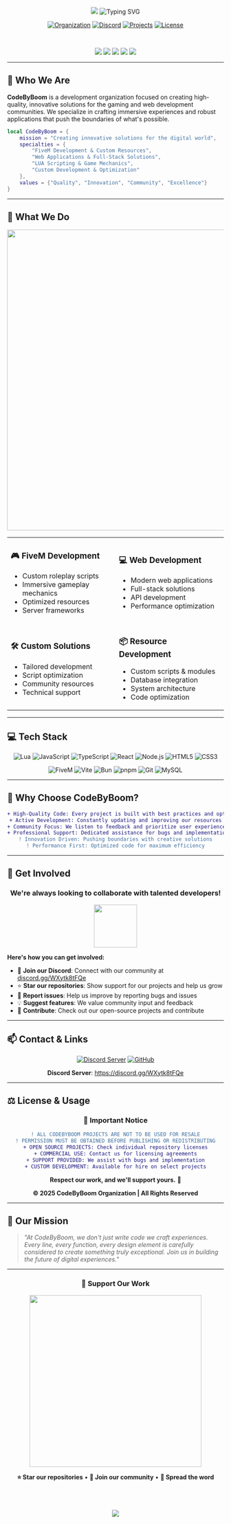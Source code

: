 <div align="center">

<img src="https://capsule-render.vercel.app/api?type=waving&color=0:1e3a8a,50:2563eb,100:3b82f6&height=200&section=header&text=CodeByBoom&fontSize=90&fontColor=fff&animation=fadeIn&fontAlignY=35"/>

<img src="https://readme-typing-svg.herokuapp.com?font=Fira+Code&weight=600&size=28&duration=3000&pause=1000&color=3B82F6&center=true&vCenter=true&width=600&lines=Crafting+Immersive+Experiences+%F0%9F%92%A5;FiveM+Development+%F0%9F%8E%AE;Full-Stack+Solutions+%F0%9F%92%BB;Building+the+Future+%F0%9F%9A%80" alt="Typing SVG" />

<br/>

[![Organization](https://img.shields.io/badge/Organization-CodeByBoom-0096FF?style=for-the-badge&logo=github&logoColor=white)](https://github.com/CodeByBoom)
[![Discord](https://img.shields.io/badge/Discord-Join%20Us-5865F2?style=for-the-badge&logo=discord&logoColor=white)](https://discord.gg/WXytk8tFQe)
[![Projects](https://img.shields.io/badge/Projects-Active-00D9FF?style=for-the-badge&logo=rocket&logoColor=white)](https://github.com/CodeByBoom)
[![License](https://img.shields.io/badge/License-Protected-1E90FF?style=for-the-badge&logo=shield&logoColor=white)](https://github.com/CodeByBoom)

</div>

<br/>

<p align="center">
  <img src="https://img.shields.io/badge/Lua-Expert-2C2D72?style=flat-square&logo=lua&logoColor=white" />
  <img src="https://img.shields.io/badge/JavaScript-Pro-F7DF1E?style=flat-square&logo=javascript&logoColor=black" />
  <img src="https://img.shields.io/badge/TypeScript-Proficient-007ACC?style=flat-square&logo=typescript&logoColor=white" />
  <img src="https://img.shields.io/badge/React-Advanced-61DAFB?style=flat-square&logo=react&logoColor=black" />
  <img src="https://img.shields.io/badge/FiveM-Specialist-FF6B6B?style=flat-square&logo=fivem&logoColor=white" />
</p>

---

## 🎯 Who We Are

**CodeByBoom** is a development organization focused on creating high-quality, innovative solutions for the gaming and web development communities. We specialize in crafting immersive experiences and robust applications that push the boundaries of what's possible.

```lua
local CodeByBoom = {
    mission = "Creating innovative solutions for the digital world",
    specialties = {
        "FiveM Development & Custom Resources",
        "Web Applications & Full-Stack Solutions",
        "LUA Scripting & Game Mechanics",
        "Custom Development & Optimization"
    },
    values = {"Quality", "Innovation", "Community", "Excellence"}
}
```

---

## 🚀 What We Do

<div align="center">
  <img src="https://user-images.githubusercontent.com/74038190/212284100-561aa473-3905-4a80-b561-0d28506553ee.gif" width="700">
</div>

<table>
<tr>
<td width="50%">

### 🎮 FiveM Development
- Custom roleplay scripts
- Immersive gameplay mechanics
- Optimized resources
- Server frameworks

</td>
<td width="50%">

### 💻 Web Development
- Modern web applications
- Full-stack solutions
- API development
- Performance optimization

</td>
</tr>
<tr>
<td width="50%">

### 🛠️ Custom Solutions
- Tailored development
- Script optimization
- Community resources
- Technical support

</td>
<td width="50%">

### 📦 Resource Development
- Custom scripts & modules
- Database integration
- System architecture
- Code optimization

</td>
</tr>
</table>

---

## 💻 Tech Stack

<div align="center">

![Lua](https://img.shields.io/badge/LUA-2C2D72?style=for-the-badge&logo=lua&logoColor=white)
![JavaScript](https://img.shields.io/badge/JS-F7DF1E?style=for-the-badge&logo=javascript&logoColor=black)
![TypeScript](https://img.shields.io/badge/TS-007ACC?style=for-the-badge&logo=typescript&logoColor=white)
![React](https://img.shields.io/badge/REACT-20232A?style=for-the-badge&logo=react&logoColor=61DAFB)
![Node.js](https://img.shields.io/badge/NODE.JS-339933?style=for-the-badge&logo=nodedotjs&logoColor=white)
![HTML5](https://img.shields.io/badge/HTML-E34F26?style=for-the-badge&logo=html5&logoColor=white)
![CSS3](https://img.shields.io/badge/CSS-1572B6?style=for-the-badge&logo=css3&logoColor=white)

![FiveM](https://img.shields.io/badge/FIVEM-FF6B6B?style=for-the-badge&logo=fivem&logoColor=white)
![Vite](https://img.shields.io/badge/VITE-646CFF?style=for-the-badge&logo=vite&logoColor=white)
![Bun](https://img.shields.io/badge/BUN-000000?style=for-the-badge&logo=bun&logoColor=white)
![pnpm](https://img.shields.io/badge/PNPM-F69220?style=for-the-badge&logo=pnpm&logoColor=white)
![Git](https://img.shields.io/badge/GIT-F05032?style=for-the-badge&logo=git&logoColor=white)
![MySQL](https://img.shields.io/badge/MYSQL-4479A1?style=for-the-badge&logo=mysql&logoColor=white)

</div>

---

## 🌟 Why Choose CodeByBoom?

<div align="center">

```diff
+ High-Quality Code: Every project is built with best practices and optimization in mind
+ Active Development: Constantly updating and improving our resources
+ Community Focus: We listen to feedback and prioritize user experience
+ Professional Support: Dedicated assistance for bugs and implementation
! Innovation Driven: Pushing boundaries with creative solutions
! Performance First: Optimized code for maximum efficiency
```

</div>

---

## 🤝 Get Involved

<div align="center">

### We're always looking to collaborate with talented developers!

<img src="https://user-images.githubusercontent.com/74038190/212284087-bbe7e430-757e-4901-90bf-4cd2ce3e1852.gif" width="100">

</div>

**Here's how you can get involved:**

- 💬 **Join our Discord**: Connect with our community at [discord.gg/WXytk8tFQe](https://discord.gg/WXytk8tFQe)
- ⭐ **Star our repositories**: Show support for our projects and help us grow
- 🐛 **Report issues**: Help us improve by reporting bugs and issues
- 💡 **Suggest features**: We value community input and feedback
- 🤝 **Contribute**: Check out our open-source projects and contribute

---

## 📫 Contact & Links

<div align="center">

[![Discord Server](https://img.shields.io/badge/Join_Discord-5865F2?style=for-the-badge&logo=discord&logoColor=white)](https://discord.gg/WXytk8tFQe)
[![GitHub](https://img.shields.io/badge/GitHub-CodeByBoom-181717?style=for-the-badge&logo=github&logoColor=white)](https://github.com/CodeByBoom)

**Discord Server**: https://discord.gg/WXytk8tFQe

</div>

---

## ⚖️ License & Usage

<div align="center">

### 📜 Important Notice

```diff
! ALL CODEBYBOOM PROJECTS ARE NOT TO BE USED FOR RESALE
! PERMISSION MUST BE OBTAINED BEFORE PUBLISHING OR REDISTRIBUTING
+ OPEN SOURCE PROJECTS: Check individual repository licenses
+ COMMERCIAL USE: Contact us for licensing agreements
+ SUPPORT PROVIDED: We assist with bugs and implementation
+ CUSTOM DEVELOPMENT: Available for hire on select projects
```

**Respect our work, and we'll support yours.** 🤝

**© 2025 CodeByBoom Organization | All Rights Reserved**

</div>

---

## 🎯 Our Mission

> *"At CodeByBoom, we don't just write code we craft experiences. Every line, every function, every design element is carefully considered to create something truly exceptional. Join us in building the future of digital experiences."*

---

<div align="center">

### 💙 Support Our Work

<img src="https://user-images.githubusercontent.com/74038190/212284158-e840e285-664b-44d7-b79b-e264b5e54825.gif" width="400">

<br/>

**⭐ Star our repositories** • **💬 Join our community** • **📢 Spread the word**

<br/><br/>

<img src="https://capsule-render.vercel.app/api?type=waving&color=0:1e3a8a,50:2563eb,100:3b82f6&height=120&section=footer"/>

</div>

